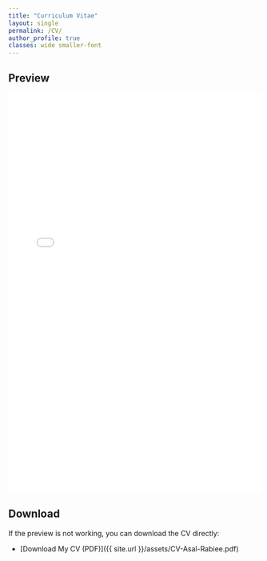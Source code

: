 ```yaml
---
title: "Curriculum Vitae"
layout: single
permalink: /CV/
author_profile: true
classes: wide smaller-font
---
```


## Preview

<div style="width: 100%; height: 800px; overflow: hidden;">
    <iframe src="{{ '/assets/CV-Asal-Rabiee.pdf' | relative_url }}" width="100%" height="100%" frameborder="0" style="overflow: auto;">
        <p>Your browser does not support iframes. You can <a href="{{ '/assets/CV-Asal-Rabiee.pdf' | relative_url }}">download the PDF</a> instead.</p>
    </iframe>
</div>

## Download

If the preview is not working, you can download the CV directly:

- [Download My CV (PDF)]({{ site.url }}/assets/CV-Asal-Rabiee.pdf)
